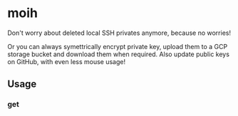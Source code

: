 # moih

Don't worry about deleted local SSH privates anymore, because no worries!

Or you can always symettrically encrypt private key, upload them to a GCP storage bucket and download them when required. Also update public keys on GitHub, with even less mouse usage!

## Usage

### get
